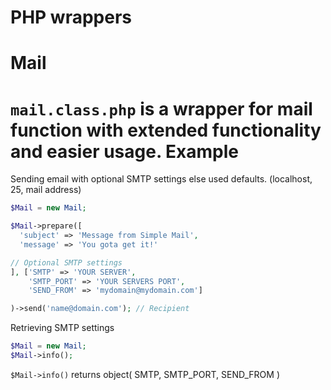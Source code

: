 PHP wrappers
========

Mail
========
`mail.class.php` is a wrapper for mail function with extended functionality and easier usage.
Example
========
Sending email with optional SMTP settings else used defaults. (localhost, 25, mail address)
```php
$Mail = new Mail;

$Mail->prepare([
  'subject' => 'Message from Simple Mail',
  'message' => 'You gota get it!'

// Optional SMTP settings
], ['SMTP' => 'YOUR SERVER',
    'SMTP_PORT' => 'YOUR SERVERS PORT',
    'SEND_FROM' => 'mydomain@mydomain.com']

)->send('name@domain.com'); // Recipient
```
Retrieving SMTP settings
```php
$Mail = new Mail;
$Mail->info();
```
`$Mail->info()` returns object( SMTP, SMTP_PORT, SEND_FROM )




